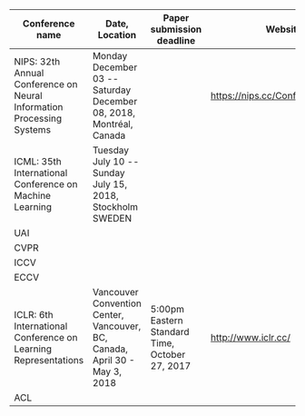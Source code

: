 Conference name | Date, Location     | Paper submission deadline | Website                       |
--------------- | -------- | ------------------------- | ----------------------------- |
NIPS: 32th Annual Conference on Neural Information Processing Systems | Monday December 03 -- Saturday December 08, 2018, Montréal, Canada |                           | https://nips.cc/Conferences/2018 |
ICML: 35th International Conference on Machine Learning | Tuesday July 10 -- Sunday July 15, 2018, Stockholm SWEDEN |                           |                               
UAI             |          |                           |                               |
CVPR            |          |                           |                               |
ICCV            |          |                           |                               |
ECCV            |          |                           |                               |
ICLR: 6th International Conference on Learning Representations  | Vancouver Convention Center, Vancouver, BC, Canada, April 30 - May 3, 2018 | 5:00pm Eastern Standard Time, October 27, 2017 | http://www.iclr.cc/ |
ACL             |          |                           |                               |
